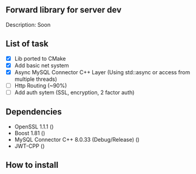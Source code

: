 ## Forward library for server dev 

Description: Soon

## List of task

- [x] Lib ported to CMake
- [x] Add basic net system
- [x] Async MySQL Connector C++ Layer (Using std::async or access from multiple threads)
- [ ] Http Routing (~90%)
- [ ] Add auth sytem (SSL, encryption, 2 factor auth)

## Dependencies

- OpenSSL 1.1.1 ()
- Boost 1.81 ()
- MySQL Connector C++ 8.0.33 (Debug/Release) ()
- JWT-CPP ()
<!-- - SqLite -->

## How to install
